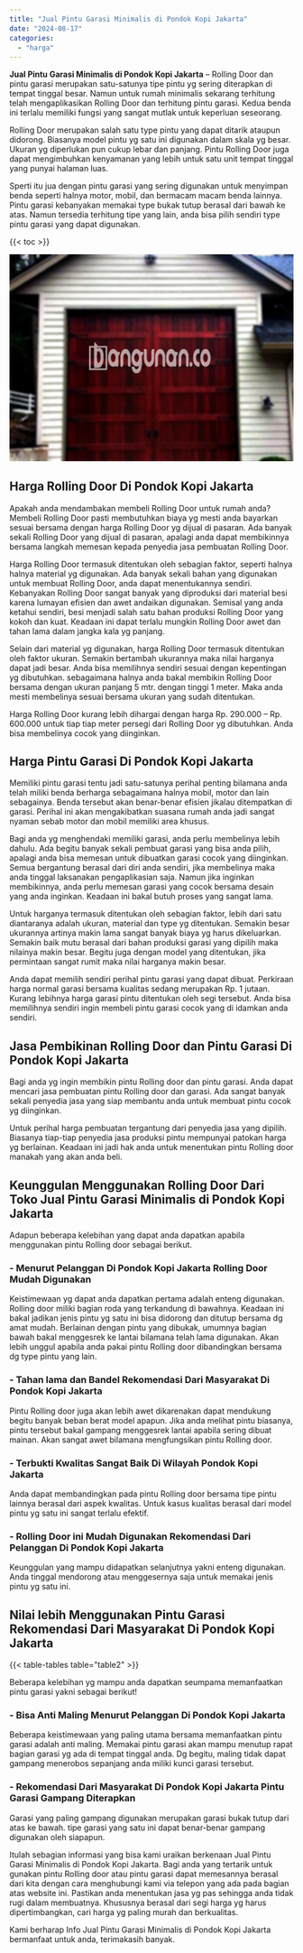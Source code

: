```yaml
---
title: "Jual Pintu Garasi Minimalis di Pondok Kopi Jakarta"
date: "2024-08-17"
categories: 
  - "harga"
---
```


**Jual Pintu Garasi Minimalis di Pondok Kopi Jakarta** – Rolling Door dan pintu garasi merupakan satu-satunya tipe pintu yg sering diterapkan di tempat tinggal besar. Namun untuk rumah minimalis sekarang terhitung telah mengaplikasikan Rolling Door dan terhitung pintu garasi. Kedua benda ini terlalu memiliki fungsi yang sangat mutlak untuk keperluan seseorang.

Rolling Door merupakan salah satu type pintu yang dapat ditarik ataupun didorong. Biasanya model pintu yg satu ini digunakan dalam skala yg besar. Ukuran yg diperlukan pun cukup lebar dan panjang. Pintu Rolling Door juga dapat mengimbuhkan kenyamanan yang lebih untuk satu unit tempat tinggal yang punyai halaman luas.

Sperti itu jua dengan pintu garasi yang sering digunakan untuk menyimpan benda seperti halnya motor, mobil, dan bermacam macam benda lainnya. Pintu garasi kebanyakan memakai type bukak tutup berasal dari bawah ke atas. Namun tersedia terhitung tipe yang lain, anda bisa pilih sendiri type pintu garasi yang dapat digunakan.

{{< toc >}}

![Jual Pintu Garasi Minimalis di Pondok Kopi Jakarta](/images/pintu-garasi-32.png)

## Harga Rolling Door Di Pondok Kopi Jakarta

Apakah anda mendambakan membeli Rolling Door untuk rumah anda? Membeli Rolling Door pasti membutuhkan biaya yg mesti anda bayarkan sesuai bersama dengan harga Rolling Door yg dijual di pasaran. Ada banyak sekali Rolling Door yang dijual di pasaran, apalagi anda dapat membikinnya bersama langkah memesan kepada penyedia jasa pembuatan Rolling Door.

Harga Rolling Door termasuk ditentukan oleh sebagian faktor, seperti halnya halnya material yg digunakan. Ada banyak sekali bahan yang digunakan untuk membuat Rolling Door, anda dapat menentukannya sendiri. Kebanyakan Rolling Door sangat banyak yang diproduksi dari material besi karena lumayan efisien dan awet andaikan digunakan. Semisal yang anda ketahui sendiri, besi menjadi salah satu bahan produksi Rolling Door yang kokoh dan kuat. Keadaan ini dapat terlalu mungkin Rolling Door awet dan tahan lama dalam jangka kala yg panjang.

Selain dari material yg digunakan, harga Rolling Door termasuk ditentukan oleh faktor ukuran. Semakin bertambah ukurannya maka nilai harganya dapat jadi besar. Anda bisa memilihnya sendiri sesuai dengan kepentingan yg dibutuhkan. sebagaimana halnya anda bakal membikin Rolling Door bersama dengan ukuran panjang 5 mtr. dengan tinggi 1 meter. Maka anda mesti membelinya sesuai bersama ukuran yang sudah ditentukan.

Harga Rolling Door kurang lebih dihargai dengan harga Rp. 290.000 – Rp. 600.000 untuk tiap tiap meter persegi dari Rolling Door yg dibutuhkan. Anda bisa membelinya cocok yang diinginkan.

## Harga Pintu Garasi Di Pondok Kopi Jakarta

Memiliki pintu garasi tentu jadi satu-satunya perihal penting bilamana anda telah miliki benda berharga sebagaimana halnya mobil, motor dan lain sebagainya. Benda tersebut akan benar-benar efisien jikalau ditempatkan di garasi. Perihal ini akan mengakibatkan suasana rumah anda jadi sangat nyaman sebab motor dan mobil memiliki area khusus.

Bagi anda yg menghendaki memiliki garasi, anda perlu membelinya lebih dahulu. Ada begitu banyak sekali pembuat garasi yang bisa anda pilih, apalagi anda bisa memesan untuk dibuatkan garasi cocok yang diinginkan. Semua bergantung berasal dari diri anda sendiri, jika membelinya maka anda tinggal laksanakan pengaplikasian saja. Namun jika inginkan membikinnya, anda perlu memesan garasi yang cocok bersama desain yang anda inginkan. Keadaan ini bakal butuh proses yang sangat lama.

Untuk harganya termasuk ditentukan oleh sebagian faktor, lebih dari satu diantaranya adalah ukuran, material dan type yg ditentukan. Semakin besar ukurannya artinya makin lama sangat banyak biaya yg harus dikeluarkan. Semakin baik mutu berasal dari bahan produksi garasi yang dipilih maka nilainya makin besar. Begitu juga dengan model yang ditentukan, jika permintaan sangat rumit maka nilai harganya makin besar.

Anda dapat memilih sendiri perihal pintu garasi yang dapat dibuat. Perkiraan harga normal garasi bersama kualitas sedang merupakan Rp. 1 jutaan. Kurang lebihnya harga garasi pintu ditentukan oleh segi tersebut. Anda bisa memilihnya sendiri ingin membeli pintu garasi cocok yang di idamkan anda sendiri.

## Jasa Pembikinan Rolling Door dan Pintu Garasi Di Pondok Kopi Jakarta

Bagi anda yg ingin membikin pintu Rolling door dan pintu garasi. Anda dapat mencari jasa pembuatan pintu Rolling door dan garasi. Ada sangat banyak sekali penyedia jasa yang siap membantu anda untuk membuat pintu cocok yg diinginkan.

Untuk perihal harga pembuatan tergantung dari penyedia jasa yang dipilih. Biasanya tiap-tiap penyedia jasa produksi pintu mempunyai patokan harga yg berlainan. Keadaan ini jadi hak anda untuk menentukan pintu Rolling door manakah yang akan anda beli.

## Keunggulan Menggunakan Rolling Door Dari Toko Jual Pintu Garasi Minimalis di Pondok Kopi Jakarta

Adapun beberapa kelebihan yang dapat anda dapatkan apabila menggunakan pintu Rolling door sebagai berikut.

### \- Menurut Pelanggan Di Pondok Kopi Jakarta Rolling Door Mudah Digunakan

Keistimewaan yg dapat anda dapatkan pertama adalah enteng digunakan. Rolling door miliki bagian roda yang terkandung di bawahnya. Keadaan ini bakal jadikan jenis pintu yg satu ini bisa didorong dan ditutup bersama dg amat mudah. Berlainan dengan pintu yang dibukak, umumnya bagian bawah bakal menggesrek ke lantai bilamana telah lama digunakan. Akan lebih unggul apabila anda pakai pintu Rolling door dibandingkan bersama dg type pintu yang lain.

### \- Tahan lama dan Bandel Rekomendasi Dari Masyarakat Di Pondok Kopi Jakarta

Pintu Rolling door juga akan lebih awet dikarenakan dapat mendukung begitu banyak beban berat model apapun. Jika anda melihat pintu biasanya, pintu tersebut bakal gampang menggesrek lantai apabila sering dibuat mainan. Akan sangat awet bilamana mengfungsikan pintu Rolling door.

### \- Terbukti Kwalitas Sangat Baik Di Wilayah Pondok Kopi Jakarta

Anda dapat membandingkan pada pintu Rolling door bersama tipe pintu lainnya berasal dari aspek kwalitas. Untuk kasus kualitas berasal dari model pintu yg satu ini sangat terlalu efektif.

### \- Rolling Door ini Mudah Digunakan Rekomendasi Dari Pelanggan Di Pondok Kopi Jakarta

Keunggulan yang mampu didapatkan selanjutnya yakni enteng digunakan. Anda tinggal mendorong atau menggesernya saja untuk memakai jenis pintu yg satu ini.

## Nilai lebih Menggunakan Pintu Garasi Rekomendasi Dari Masyarakat Di Pondok Kopi Jakarta

{{< table-tables table="table2" >}}

Beberapa kelebihan yg mampu anda dapatkan seumpama memanfaatkan pintu garasi yakni sebagai berikut!

### \- Bisa Anti Maling Menurut Pelanggan Di Pondok Kopi Jakarta

Beberapa keistimewaan yang paling utama bersama memanfaatkan pintu garasi adalah anti maling. Memakai pintu garasi akan mampu menutup rapat bagian garasi yg ada di tempat tinggal anda. Dg begitu, maling tidak dapat gampang menerobos sepanjang anda miliki kunci garasi tersebut.

### \- Rekomendasi Dari Masyarakat Di Pondok Kopi Jakarta Pintu Garasi Gampang Diterapkan

Garasi yang paling gampang digunakan merupakan garasi bukak tutup dari atas ke bawah. tipe garasi yang satu ini dapat benar-benar gampang digunakan oleh siapapun.

Itulah sebagian informasi yang bisa kami uraikan berkenaan Jual Pintu Garasi Minimalis di Pondok Kopi Jakarta. Bagi anda yang tertarik untuk gunakan pintu Rolling door atau pintu garasi dapat memesannya berasal dari kita dengan cara menghubungi kami via telepon yang ada pada bagian atas website ini. Pastikan anda menentukan jasa yg pas sehingga anda tidak rugi dalam membuatnya. Khususnya berasal dari segi harga yg harus dipertimbangkan, cari harga yg paling murah dan berkualitas.

Kami berharap Info Jual Pintu Garasi Minimalis di Pondok Kopi Jakarta bermanfaat untuk anda, terimakasih banyak.
